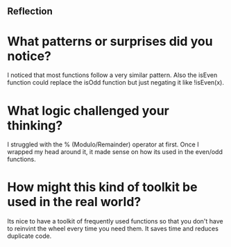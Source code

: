 ## Reflection

# What patterns or surprises did you notice?
I noticed that most functions follow a very similar pattern. Also the isEven function could replace the isOdd function but just negating it like !isEven(x).

# What logic challenged your thinking?
I struggled with the % (Modulo/Remainder) operator at first. Once I wrapped my head around it, it made sense on how its used in the even/odd functions.

# How might this kind of toolkit be used in the real world?
Its nice to have a toolkit of frequently used functions so that you don't have to reinvint the wheel every time you need them. It saves time and reduces duplicate code.